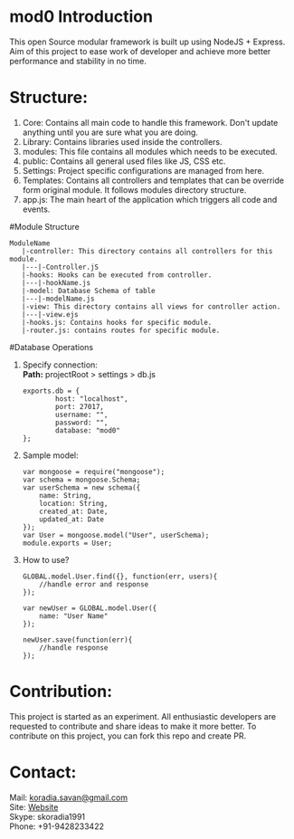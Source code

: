 # mod0 Introduction
This open Source modular framework is built up using NodeJS + Express.
Aim of this project to ease work of developer and achieve more better performance and stability in no time.

# Structure:
1. Core: Contains all main code to handle this framework. Don't update anything until you are sure what you are doing.
2. Library: Contains libraries used inside the controllers.
3. modules: This file contains all modules which needs to be executed.
4. public: Contains all general used files like JS, CSS etc.
5. Settings: Project specific configurations are managed from here.
6. Templates: Contains all controllers and templates that can be override form original module. It follows modules directory structure.
7. app.js: The main heart of the application which triggers all code and events.

#Module Structure
```
ModuleName
   |-controller: This directory contains all controllers for this module.
   |---|-Controller.jS
   |-hooks: Hooks can be executed from controller.
   |---|-hookName.js
   |-model: Database Schema of table
   |---|-modelName.js
   |-view: This directory contains all views for controller action.
   |---|-view.ejs
   |-hooks.js: Contains hooks for specific module.
   |-router.js: contains routes for specific module.
```

#Database Operations
1. Specify connection:<br>
   <b>Path:</b> projectRoot > settings > db.js
    ```
    exports.db = {
            host: "localhost",
            port: 27017,
            username: "",
            password: "",
            database: "mod0"
    };
    ```

2. Sample model:
    ```
    var mongoose = require("mongoose");
    var schema = mongoose.Schema;
    var userSchema = new schema({
        name: String,
        location: String,
        created_at: Date,
        updated_at: Date
    });
    var User = mongoose.model("User", userSchema);
    module.exports = User;
    ```

3. How to use?
    ```
    GLOBAL.model.User.find({}, function(err, users){
        //handle error and response
    });

    var newUser = GLOBAL.model.User({
        name: "User Name"
    });

    newUser.save(function(err){
        //handle response
    });
    ```

# Contribution:
This project is started as an experiment. All enthusiastic developers are requested to contribute and share ideas to make it more better.
To contribute on this project, you can fork this repo and create PR.

# Contact:
Mail: koradia.savan@gmail.com<br>
Site: <a href="http://savankoradia.com">Website</a><br>
Skype: skoradia1991<br>
Phone: +91-9428233422<br>
